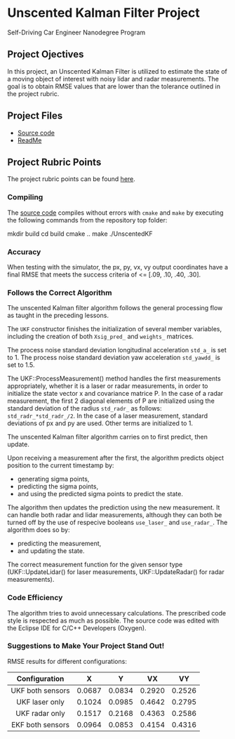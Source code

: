 # Unscented Kalman Filter Project 
Self-Driving Car Engineer Nanodegree Program

## Project Ojectives
In this project, an Unscented Kalman Filter is utilized to estimate the state of a moving object of interest with noisy lidar and radar measurements. The goal is to obtain RMSE values that are lower than the tolerance outlined in the project rubric. 

## Project Files
* [Source code](https://github.com/schambon77/CarND-Unscented-Kalman-Filter/tree/master/src)
* [ReadMe](https://github.com/schambon77/CarND-Unscented-Kalman-Filter/blob/master/README.md)

## Project Rubric Points
The project rubric points can be found [here](https://review.udacity.com/#!/rubrics/783/view).

### Compiling

The [source code](https://github.com/schambon77/CarND-Unscented-Kalman-Filter/tree/master/src) compiles without errors with `cmake` and `make` by executing the following commands from the repository top folder:

mkdir build
cd build
cmake ..
make
./UnscentedKF

### Accuracy

When testing with the simulator, the px, py, vx, vy output coordinates have a final RMSE that meets the success criteria of <= [.09, .10, .40, .30].

### Follows the Correct Algorithm

The unscented Kalman filter algorithm follows the general processing flow as taught in the preceding lessons.

The `UKF` constructor finishes the initialization of several member variables, including the creation of both `Xsig_pred_` and `weights_` matrices.

The process noise standard deviation longitudinal acceleration `std_a_` is set to 1. The process noise standard deviation yaw acceleration `std_yawdd_` is set to 1.5.


The UKF::ProcessMeasurement() method handles the first measurements appropriately, whether it is a laser or radar measurements, in order to initialize the state vector x and covariance matrice P. In the case of a radar measurement, the first 2 diagonal elements of P are initialized using the standard deviation of the radius `std_radr_` as follows: `std_radr_*std_radr_/2`. In the case of a laser measurement, standard deviations of px and py are used. Other terms are initialized to 1.

The unscented Kalman filter algorithm carries on to first predict, then update.

Upon receiving a measurement after the first, the algorithm predicts object position to the current timestamp by:
* generating sigma points,
* predicting the sigma points,
* and using the predicted sigma points to predict the state.

The algorithm then updates the prediction using the new measurement. It can handle both radar and lidar measurements, although they can both be turned off by the use of respecive booleans `use_laser_` and `use_radar_`. The algorithm does so by:
* predicting the measurement,
* and updating the state.

The correct measurement function for the given sensor type (UKF::UpdateLidar() for laser measurements, UKF::UpdateRadar() for radar measurements).

### Code Efficiency

The algorithm tries to avoid unnecessary calculations. The prescribed code style is respected as much as possible. The source code was edited with the Eclipse IDE for C/C++ Developers (Oxygen).

### Suggestions to Make Your Project Stand Out!

RMSE results for different configurations:

|Configuration|X|Y|VX|VY|
|:--------:|:---:|:---:|:---:|:---:| 
|UKF both sensors| 0.0687 | 0.0834 | 0.2920 | 0.2526 |
|UKF laser only| 0.1024 | 0.0985 | 0.4642 | 0.2795 |
|UKF radar only| 0.1517 | 0.2168 | 0.4363 | 0.2586 |
|EKF both sensors| 0.0964 | 0.0853 | 0.4154 | 0.4316 |
